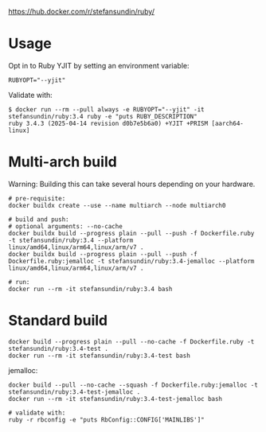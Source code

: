 https://hub.docker.com/r/stefansundin/ruby/

# Usage

Opt in to Ruby YJIT by setting an environment variable:

```
RUBYOPT="--yjit"
```

Validate with:

```shell
$ docker run --rm --pull always -e RUBYOPT="--yjit" -it stefansundin/ruby:3.4 ruby -e "puts RUBY_DESCRIPTION"
ruby 3.4.3 (2025-04-14 revision d0b7e5b6a0) +YJIT +PRISM [aarch64-linux]
```

# Multi-arch build

Warning: Building this can take several hours depending on your hardware.

```shell
# pre-requisite:
docker buildx create --use --name multiarch --node multiarch0

# build and push:
# optional arguments: --no-cache
docker buildx build --progress plain --pull --push -f Dockerfile.ruby -t stefansundin/ruby:3.4 --platform linux/amd64,linux/arm64,linux/arm/v7 .
docker buildx build --progress plain --pull --push -f Dockerfile.ruby:jemalloc -t stefansundin/ruby:3.4-jemalloc --platform linux/amd64,linux/arm64,linux/arm/v7 .

# run:
docker run --rm -it stefansundin/ruby:3.4 bash
```

# Standard build

```shell
docker build --progress plain --pull --no-cache -f Dockerfile.ruby -t stefansundin/ruby:3.4-test .
docker run --rm -it stefansundin/ruby:3.4-test bash
```

jemalloc:

```shell
docker build --pull --no-cache --squash -f Dockerfile.ruby:jemalloc -t stefansundin/ruby:3.4-test-jemalloc .
docker run --rm -it stefansundin/ruby:3.4-test-jemalloc bash

# validate with:
ruby -r rbconfig -e "puts RbConfig::CONFIG['MAINLIBS']"
```
